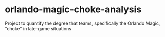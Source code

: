 # orlando-magic-choke-analysis
Project to quantify the degree that teams, specifically the Orlando Magic, "choke" in late-game situations
